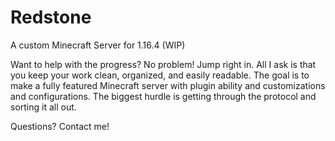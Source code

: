 # Redstone
 A custom Minecraft Server for 1.16.4 (WIP)
 
 Want to help with the progress? No problem! Jump right in. All I ask is that you keep your work clean, organized, and easily readable.
 The goal is to make a fully featured Minecraft server with plugin ability and customizations and configurations. The biggest hurdle is getting through the protocol and sorting it all out.
 
 Questions? Contact me!
 